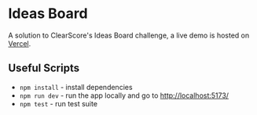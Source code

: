 # Ideas Board

A solution to ClearScore's Ideas Board challenge, a live demo is hosted on [Vercel](https://ideas-board-sooty.vercel.app/).

## Useful Scripts

- `npm install` - install dependencies
- `npm run dev` - run the app locally and go to [http://localhost:5173/](http://localhost:5173/)
- `npm test` - run test suite
